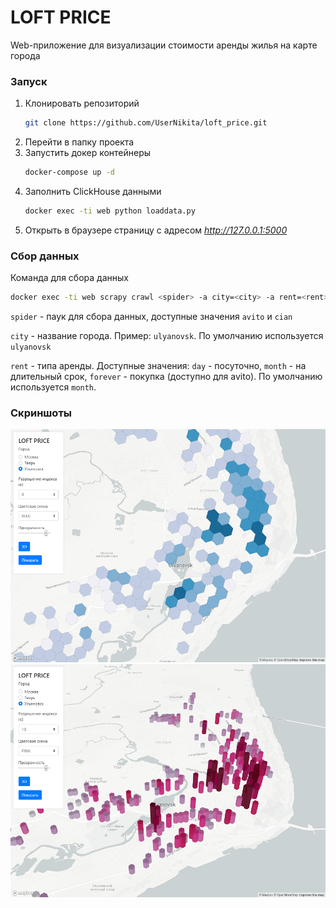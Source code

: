 # LOFT PRICE
Web-приложение для визуализации стоимости аренды жилья на карте города

### Запуск

1. Клонировать репозиторий
    ```bash
    git clone https://github.com/UserNikita/loft_price.git
    ```
2. Перейти в папку проекта
3. Запустить докер контейнеры
    ```bash
    docker-compose up -d
    ```
4. Заполнить ClickHouse данными
    ```bash
   docker exec -ti web python loaddata.py 
   ```
5. Открыть в браузере страницу с адресом *http://127.0.0.1:5000*

### Сбор данных

Команда для сбора данных

```bash
docker exec -ti web scrapy crawl <spider> -a city=<city> -a rent=<rent>
```

`spider` - паук для сбора данных, доступные значения `avito` и `cian`

`city` - название города. Пример: `ulyanovsk`.
По умолчанию используется `ulyanovsk`

`rent` - типа аренды. 
Доступные значения: `day` - посуточно, `month` - на длительный срок, `forever` - покупка (доступно для avito). 
По умолчанию используется `month`.

### Скриншоты
![Screenshot1](./screenshots/screen1.png)
![Screenshot2](./screenshots/screen2.png)